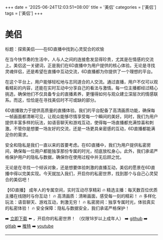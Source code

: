 +++
date = '2025-06-24T12:03:51+08:00'
title = '美侣'
categories = ['美侣']
tags = ['美侣']
+++

# 美侣

标题：探索美侣——在6D直播中找到心灵契合的欢愉

在当今快节奏的生活中，人与人之间的连接愈发显得珍贵，尤其是在情感的交流上。美侣这一关键词，正是我们在6D直播中为用户提供的核心体验。无论是寻找灵魂伴侣，还是希望在直播中互动交流，6D直播都为你提供了一个理想的平台。

在这个平台上，用户能够轻松地与志同道合的人交流。通过直播，用户不仅可以观看精彩的内容，还能在实时互动中分享自己的看法与激情。每一位主播都经过精心挑选，确保他们不仅具备专业的直播素养，更懂得如何与观众建立深层次的情感联系。而这，恰恰是在寻找美侣时不可或缺的部分。

6D直播致力于提供高质量的直播体验。我们的平台配备了高清画质功能，确保每一帧画面都清晰可见，让观众能够尽情享受每一个瞬间的美好。同时，我们为用户提供丰富多样的玩法，如语音聊天和游戏互动，使得每一场直播都充满惊喜和刺激。不管你是想要一场友好的交流，还是一场更具亲密感的互动，6D直播都能满足你的需求。

安全和隐私是我们一直以来的首要考虑。在6D直播中，我们为用户提供私密房间，确保每一位用户都能独享那份专属的时光，彻底放松身心。此外，我们承诺严格保护用户的隐私与数据，确保你在使用过程中并无后顾之忧。

无论是在寻找一个倾诉对象，还是想要体验刺激的直播互动，美侣的愿景在6D直播中得以完美实现。今天就加入我们，开启你的私密世界，找到那个与自己心灵契合的美侣吧！

【6D直播】
成年人的专属空间，实时互动尽享精彩
🔥 精选主播：每天数百位优质主播在线随时与你互动！
🔥 高清画质：清晰画面，感受每一刻的精彩！
🔥 多样化玩法：语音聊天、游戏互动，刺激无穷！
🔥 私密房间：独享专属时光，体验真实的私密体验！
🔥 安全保障：隐私与数据安全，我们承诺严格保护！

➡️ [立即下载](https://down123.s3.ap-east-1.amazonaws.com/down/down.html?channelCode=blog) ⬅️ ，开启你的私密世界！
（仅限18岁以上成年人）
➡️ [github](https://aldult-live.github.io/)
➡️ [gitlab](https://seo-09598d.gitlab.io/)
➡️ [推特](https://x.com/wegame33)
➡️ [youtube](https://www.youtube.com/@6Dlive)

---
